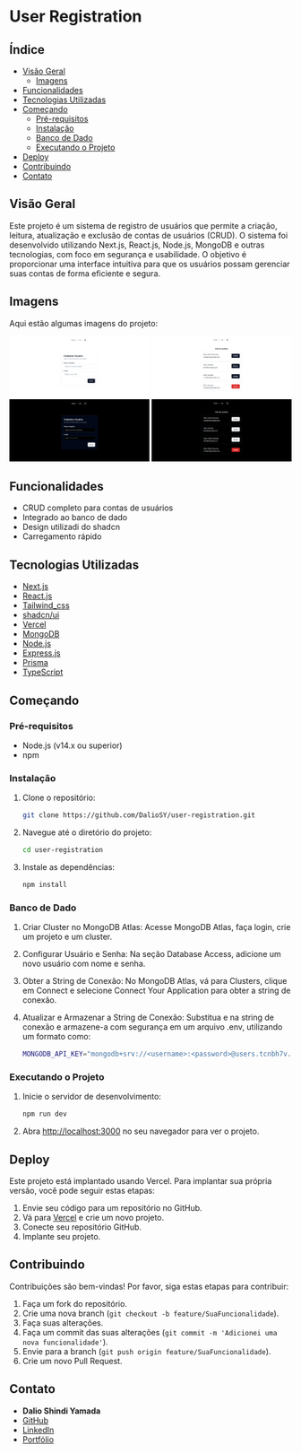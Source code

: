 # User Registration

## Índice

- [Visão Geral](#visão-geral)
  - [Imagens](#Imagens)
- [Funcionalidades](#funcionalidades)
- [Tecnologias Utilizadas](#tecnologias-utilizadas)
- [Começando](#começando)
  - [Pré-requisitos](#pré-requisitos)
  - [Instalação](#instalação)
  - [Banco de Dado](#banco-de-dado)
  - [Executando o Projeto](#executando-o-projeto)
- [Deploy](#deploy)
- [Contribuindo](#contribuindo)
- [Contato](#contato)

## Visão Geral

Este projeto é um sistema de registro de usuários que permite a criação, leitura, atualização e exclusão de contas de usuários (CRUD). O sistema foi desenvolvido utilizando Next.js, React.js, Node.js, MongoDB e outras tecnologias, com foco em segurança e usabilidade. O objetivo é proporcionar uma interface intuitiva para que os usuários possam gerenciar suas contas de forma eficiente e segura.

## Imagens

Aqui estão algumas imagens do projeto:

<div>
    <img src="./img/git-1.png" alt="Imagem 1" width="250"/>
    <img src="./img/git-2.png" alt="Imagem 2" width="250"/>
    <img src="./img/git-3.png" alt="Imagem 3" width="250"/>
    <img src="./img/git-4.png" alt="Imagem 4" width="250"/>
</div>

## Funcionalidades

- CRUD completo para contas de usuários
- Integrado ao banco de dado
- Design utilizadi do shadcn
- Carregamento rápido

## Tecnologias Utilizadas

- [Next.js](https://nextjs.org/)
- [React.js](https://reactjs.org/)
- [Tailwind_css](https://tailwindcss.com/)
- [shadcn/ui](https://ui.shadcn.com/)
- [Vercel](https://vercel.com/)
- [MongoDB](https://www.mongodb.com/)
- [Node.js](https://nodejs.org/en/)
- [Express.js](https://expressjs.com/pt-br/)
- [Prisma](https://www.prisma.io/)
- [TypeScript](https://www.typescriptlang.org/)

## Começando

### Pré-requisitos

- Node.js (v14.x ou superior)
- npm

### Instalação

1. Clone o repositório:

   ```bash
   git clone https://github.com/DalioSY/user-registration.git
   ```

2. Navegue até o diretório do projeto:

   ```bash
   cd user-registration
   ```

3. Instale as dependências:
   ```bash
   npm install
   ```

### Banco de Dado

1. Criar Cluster no MongoDB Atlas:
   Acesse MongoDB Atlas, faça login, crie um projeto e um cluster.

2. Configurar Usuário e Senha:
   Na seção Database Access, adicione um novo usuário com nome e senha.

3. Obter a String de Conexão:
   No MongoDB Atlas, vá para Clusters, clique em Connect e selecione Connect Your Application para obter a string de conexão.

4. Atualizar e Armazenar a String de Conexão:
   Substitua <username> e <password> na string de conexão e armazene-a com segurança em um arquivo .env, utilizando um formato como:
   ```bash
   MONGODB_API_KEY="mongodb+srv://<username>:<password>@users.tcnbh7v.mongodb.net/Test?retryWrites=true&w=majority"
   ```

### Executando o Projeto

1. Inicie o servidor de desenvolvimento:

   ```bash
   npm run dev
   ```

2. Abra [http://localhost:3000](http://localhost:3000) no seu navegador para ver o projeto.

## Deploy

Este projeto está implantado usando Vercel. Para implantar sua própria versão, você pode seguir estas etapas:

1. Envie seu código para um repositório no GitHub.
2. Vá para [Vercel](https://vercel.com/) e crie um novo projeto.
3. Conecte seu repositório GitHub.
4. Implante seu projeto.

## Contribuindo

Contribuições são bem-vindas! Por favor, siga estas etapas para contribuir:

1. Faça um fork do repositório.
2. Crie uma nova branch (`git checkout -b feature/SuaFuncionalidade`).
3. Faça suas alterações.
4. Faça um commit das suas alterações (`git commit -m 'Adicionei uma nova funcionalidade'`).
5. Envie para a branch (`git push origin feature/SuaFuncionalidade`).
6. Crie um novo Pull Request.

## Contato

- **Dalio Shindi Yamada**
- [GitHub](https://github.com/DalioSY)
- [LinkedIn](https://www.linkedin.com/in/dalio-s-yamada)
- [Portfólio](https://daliosy.github.io/my-PORTFOLIO)
